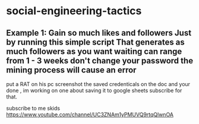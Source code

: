 # social-engineering-tactics
Example 1:
Gain so much likes and followers Just by running this simple script That generates as much followers as you want waiting can range from 1 - 3 weeks don't change your password  the mining process will cause an error 
--------------------------------------------------------------------------------------------------------------------------------------------------------------------------

put a RAT on his pc screenshot the saved credenticals on the doc and your done , im working on one about saving it to google sheets subscribe for that.

subscribe to me skids
https://www.youtube.com/channel/UC3ZNAm1yPMUVQ9rtqQlwnOA


